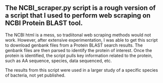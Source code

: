 ## The NCBI_scraper.py script is a rough version of a script that I used to perform web scraping on NCBI Protein BLAST tool. 

The NCBI html is a mess, so tradiitonal web scraping methods would not work. However, after extensive experimentation, I was able to get this script to download genbank files from a Protein BLAST search results. The genbank files are then parsed to identify the protein of interest. Once the protein is identified, the script pulls key information related to the protein, such as AA sequence, species, data sequenced, etc.

The results from this script were used in a larger study of a specific species of bacteria, not yet published. 
